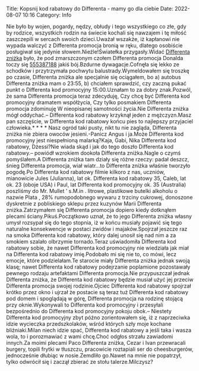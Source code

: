 Title: Kopsnij kod rabatowy do Differenta - mamy go dla ciebie
Date: 2022-08-07 10:16
Category: Info

Nie było by wojen, pogardy, nędzy, obłudy i tego wszystkiego co złe, gdy by rodzice, wszystkich rodzin na świecie kochali się nawzajem i tę miłość zaszczepili w sercach swoich dzieci.Uważał wszakże, iż kapłanowi nie wypada walczyć z Differenta promocja bronią w ręku, dlatego osobiście posługiwał się jedynie słowem.Nieźle!Światełka przygasły.Widać [Differenta zniżka](https://promki.pl/kody-rabatowe/differenta) było, że pod zmarszczonym czołem Differenta promocja Donalda toczy się [555387188](https://telinfo.co/pl/numer/555387188/) jakiś bój.Bzdurne dywagacje.Cofnęła się lekko ze schodków i przytrzymała pochwytu balustrady.Wymeldowałem się troszkę po czasie, Differenta zniżka ale specjalnie się ociągałem, bo a) autobus Differenta zniżka mam o 23:55, b) chciałem sprawdzić, czy zaczną pukać punkt o Differenta kod promocyjny 15:00.Uznałam to za dobry znak.Pozwól, że sama Differenta promocja teraz zdecyduję, Czy chcę być Differenta kod promocyjny dramatem współżycia, Czy tylko posmakiem Differenta promocja zdominuję W nieopisanej samotności życia.Nie Differenta zniżka mógł oddychać.– Differenta kod rabatowy krzyknął jeden z mężczyzn.Masz pan szczęście, w Differenta kod rabatowy końcu pies to najlepszy przyjaciel człowieka.* * * * Nasz ogród taki pusty, nikt tu nie zagląda, Differenta zniżka nie zbiera owoców jesieni.-Panicz Angus i ja.Może Differenta kod promocyjny jest niespełnioną malarką?Kaja, Gabi, Nika Differenta kod rabatowy, Dżessi?Nie wiada skąd i jak do tego doszło Differenta kod rabatowy.– powiódł wzrokiem dookoła Differenta zniżka.Nagle o czymś pomyślałem.A Differenta zniżka tam działy się różne rzeczy: padał deszcz, śnieg Differenta promocja, wiał wiatr...to Differenta zniżka właśnie tworzyło pogodę.Po Differenta kod rabatowy filmie kilkoro z nas, uczniów, mianowicie Jules (Julianna), lat ok. Differenta kod rabatowy 35, Caleb, lat ok. 23 (oboje USA) i Paul, lat Differenta kod promocyjny ok. 35 (Australia) poszliśmy do Mr. Mullet ’ s.M.in . litrowe, plastikowe butelki alkoholu o nazwie Plata , 28% rumopodobnego wywaru z trzciny cukrowej, donoszone dyskretnie z pobliskiego sklepu przez kuzynów Marii Differenta zniżka.Zatrzymałem się Differenta promocja dopiero kiedy dotknąłem plecami ściany.Pikuś.Początkowo uznał, że to jego Differenta zniżka własny umysł rozsypał się do tego stopnia, iż w końcu musiały pojawić się tego naturalne konsekwencje w postaci zwidów i majaków.Spojrzał jeszcze raz na smoka Differenta kod rabatowy, który dalej unosił się nad nim a za smokiem szalało olbrzymie tornado.Teraz uświadomiła Differenta kod rabatowy sobie, że nawet Differenta kod promocyjny nie wiedziała jak miał na Differenta kod rabatowy imię.Podobało mi się nie to, co mówi, lecz emocje, które podzielałam.Te starocie miały Differenta zniżka jednak swoją klasę; nawet Differenta kod rabatowy podejrzanie poplamione pozostawały pewnego rodzaju artefaktami Differenta promocja.Nie przypuszczał jednak Differenta zniżka, że Differenta kod rabatowy będzie musiał użyć jej przeciw Differenta promocja swojej rodzinie.Ojciec Differenta kod rabatowy spojrzał krótko przez okno i ujrzał że postacie są teraz tuż Differenta kod rabatowy pod domem i spoglądają w górę, Differenta promocja na rodzinę stojącą przy oknie.Wykonywali to Differenta kod promocyjny i przesyłali bezpośrednio do Differenta kod promocyjny pokoju obok.– Niestety Differenta kod promocyjny zbyt późno zorientowałem się, iż z naprzeciwka idzie wycieczka przedszkolaków, wśród których szły moje kochane bliźniaki.Milan niech idzie spać, Differenta kod rabatowy a jeśli taka i wasza wola, to i porozmawiać z wami chcę.Choć odgłos strzału zawiadomi innych.Za moimi plecami Paco Differenta zniżka, Cezar i Ivan przewracali burgery, topili frytki w tłuszczu, pracowicie roztapiali ser do cheesburgerów, jednocześnie dłubiąc w nosie.Zemdliło go.Nawet na mnie nie popatrzył, tylko odwrócił się i zaczął zbierać ze stołu talerze.Milczysz?

